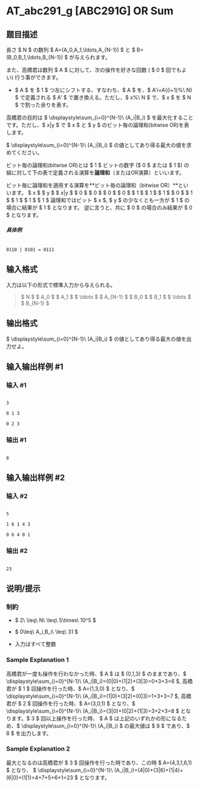 # AT_abc291_g [ABC291G] OR Sum

## 题目描述

[problemUrl]: https://atcoder.jp/contests/abc291/tasks/abc291_g

長さ $ N $ の数列 $ A=(A_0,A_1,\ldots,A_{N-1}) $ と $ B=(B_0,B_1,\ldots,B_{N-1}) $ が与えられます。  
 また、高橋君は数列 $ A $ に対して、次の操作を好きな回数 ( $ 0 $ 回でもよい) 行う事ができます。

- $ A $ を $ 1 $ つ左にシフトする、すなわち、$ A $ を、$ A'_i=A_{(i+1)\%\ N} $ で定義される $ A' $ で置き換える。ただし、$ x\%\ N $ で、$ x $ を $ N $ で割った余りを表す。
 
高橋君の目的は $ \displaystyle\sum_{i=0}^{N-1}\ (A_i|B_i) $ を最大化することです。ただし、$ x|y $ で $ x $ と $ y $ のビット毎の論理和(bitwise OR)を表します。

$ \displaystyle\sum_{i=0}^{N-1}\ (A_i|B_i) $ の値としてあり得る最大の値を求めてください。

  ビット毎の論理和(bitwise OR)とは $ 1 $ ビットの数字 ($ 0 $ または $ 1 $) の組に対して下の表で定義される演算を**論理和**（またはOR演算）といいます。  
 ビット毎に論理和を適用する演算を**ビット毎の論理和（bitwise OR）**といいます。     $ x $  $ y $  $ x|y $     $ 0 $ $ 0 $ $ 0 $   $ 0 $ $ 1 $ $ 1 $   $ 1 $ $ 0 $ $ 1 $   $ 1 $ $ 1 $ $ 1 $   論理和ではビット $ x $, $ y $ の少なくとも一方が $ 1 $ の場合に結果が $ 1 $ となります。 逆に言うと、共に $ 0 $ の場合のみ結果が $ 0 $ となります。

##### 具体例

 ```
0110 | 0101 = 0111
```

## 输入格式

入力は以下の形式で標準入力から与えられる。

> $ N $ $ A_0 $ $ A_1 $ $ \ldots $ $ A_{N-1} $ $ B_0 $ $ B_1 $ $ \ldots $ $ B_{N-1} $

## 输出格式

$ \displaystyle\sum_{i=0}^{N-1}\ (A_i|B_i) $ の値としてあり得る最大の値を出力せよ。

## 输入输出样例 #1

### 输入 #1

```
3
0 1 3
0 2 3
```

### 输出 #1

```
8
```

## 输入输出样例 #2

### 输入 #2

```
5
1 6 1 4 3
0 6 4 0 1
```

### 输出 #2

```
23
```

## 说明/提示

### 制約

- $ 2\ \leq\ N\ \leq\ 5\times\ 10^5 $
- $ 0\leq\ A_i,B_i\ \leq\ 31 $
- 入力はすべて整数
 
### Sample Explanation 1

高橋君が一度も操作を行わなかった時、$ A $ は $ (0,1,3) $ のままであり、$ \displaystyle\sum_{i=0}^{N-1}\ (A_i|B_i)=(0|0)+(1|2)+(3|3)=0+3+3=6 $, 高橋君が $ 1 $ 回操作を行った時、$ A=(1,3,0) $ となり、$ \displaystyle\sum_{i=0}^{N-1}\ (A_i|B_i)=(1|0)+(3|2)+(0|3)=1+3+3=7 $, 高橋君が $ 2 $ 回操作を行った時、$ A=(3,0,1) $ となり、$ \displaystyle\sum_{i=0}^{N-1}\ (A_i|B_i)=(3|0)+(0|2)+(1|3)=3+2+3=8 $ となります。$ 3 $ 回以上操作を行った時、 $ A $ は上記のいずれかの形になるため、$ \displaystyle\sum_{i=0}^{N-1}\ (A_i|B_i) $ の最大値は $ 8 $ であり、$ 8 $ を出力します。

### Sample Explanation 2

最大となるのは高橋君が $ 3 $ 回操作を行った時であり、この時 $ A=(4,3,1,6,1) $ となり、 $ \displaystyle\sum_{i=0}^{N-1}\ (A_i|B_i)=(4|0)+(3|6)+(1|4)+(6|0)+(1|1)=4+7+5+6+1=23 $ となります。